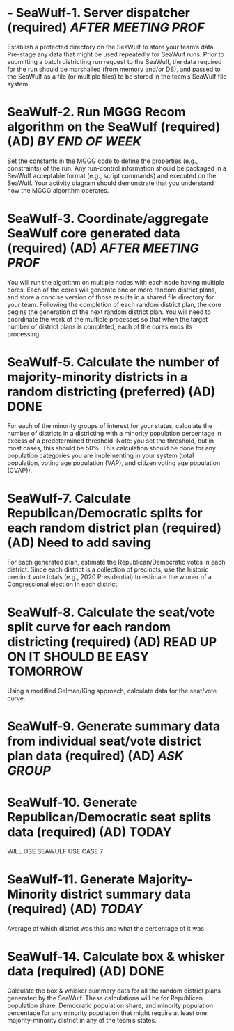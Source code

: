 # - SeaWulf-1. Server dispatcher (required) *AFTER MEETING PROF*

Establish a protected directory on the SeaWulf to store your team’s data. Pre-stage any data
that might be used repeatedly for SeaWulf runs. Prior to submitting a batch districting run
request to the SeaWulf, the data required for the run should be marshalled (from memory
and/or DB), and passed to the SeaWulf as a file (or multiple files) to be stored in the team’s
SeaWulf file system.

# SeaWulf-2. Run MGGG Recom algorithm on the SeaWulf (required) (AD) *BY END OF WEEK*

Set the constants in the MGGG code to define the properties (e.g., constraints) of the run. Any run-control information should be packaged in a SeaWulf acceptable format (e.g., script commands) and executed on the SeaWulf. Your activity diagram should demonstrate that you understand how the MGGG algorithm operates.

# SeaWulf-3. Coordinate/aggregate SeaWulf core generated data (required) (AD) *AFTER MEETING PROF*

You will run the algorithm on multiple nodes with each node having multiple cores. Each of the
cores will generate one or more random district plans, and store a concise version of those
results in a shared file directory for your team. Following the completion of each random
district plan, the core begins the generation of the next random district plan. You will need to
coordinate the work of the multiple processes so that when the target number of district plans
is completed, each of the cores ends its processing. 

# SeaWulf-5. Calculate the number of majority-minority districts in a random districting (preferred) (AD) DONE
For each of the minority groups of interest for your states, calculate the number of districts in a
districting with a minority population percentage in excess of a predetermined threshold. Note:
you set the threshold, but in most cases, this should be 50%. This calculation should be done for
any population categories you are implementing in your system (total population, voting age
population (VAP), and citizen voting age population (CVAP)).

# SeaWulf-7. Calculate Republican/Democratic splits for each random district plan (required) (AD) Need to add saving
For each generated plan, estimate the Republican/Democratic votes in each district. Since each
district is a collection of precincts, use the historic precinct vote totals (e.g., 2020 Presidential)
to estimate the winner of a Congressional election in each district.

# SeaWulf-8. Calculate the seat/vote split curve for each random districting (required) (AD) READ UP ON IT SHOULD BE EASY TOMORROW
Using a modified Gelman/King approach, calculate data for the seat/vote curve.

# SeaWulf-9. Generate summary data from individual seat/vote district plan data (required) (AD)  *ASK GROUP*

# SeaWulf-10. Generate Republican/Democratic seat splits data (required) (AD) TODAY
WILL USE SEAWULF USE CASE 7

# SeaWulf-11. Generate Majority-Minority district summary data (required) (AD) *TODAY*
Average of which district was this and what the percentage of it was

# SeaWulf-14. Calculate box & whisker data (required) (AD) DONE
Calculate the box & whisker summary data for all the random district plans generated by the
SeaWulf. These calculations will be for Republican population share, Democratic population
share, and minority population percentage for any minority population that might require at
least one majority-minority district in any of the team’s states. 